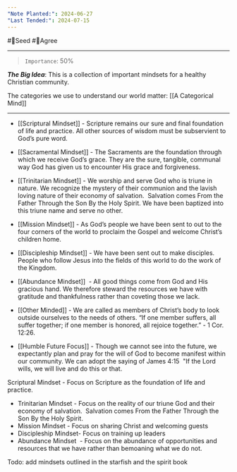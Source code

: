 ```yaml
---
"Note Planted:": 2024-06-27
"Last Tended:": 2024-07-15
---
```

#🌱Seed  #🙂Agree
****
>`Importance`: 50%
 
***The Big Idea***: This is a collection of important mindsets for a healthy Christian community.

The categories we use to understand our world matter: [[A Categorical Mind]]

* * *

- [[Scriptural Mindset]] - Scripture remains our sure and final foundation of life and practice. All other sources of wisdom must be subservient to God’s pure word. 

- [[Sacramental Mindset]] - The Sacraments are the foundation through which we receive God’s grace. They are the sure, tangible, communal way God has given us to encounter His grace and forgiveness. 

- [[Trinitarian Mindset]] - We worship and serve God who is triune in nature. We recognize the mystery of their communion and the lavish loving nature of their economy of salvation.  Salvation comes From the Father Through the Son By the Holy Spirit. We have been baptized into this triune name and serve no other. 

- [[Mission Mindset]] - As God’s people we have been sent to out to the four corners of the world to proclaim the Gospel and welcome Christ’s children home.  

- [[Discipleship Mindset]] - We have been sent out to make disciples. People who follow Jesus into the fields of this world to do the work of the Kingdom.  

- [[Abundance Mindset]]  - All good things come from God and His gracious hand. We therefore steward the resources we have with gratitude and thankfulness rather than coveting those we lack. 

- [[Other Minded]] - We are called as members of Christ’s body to look outside ourselves to the needs of others. “If one member suffers, all suffer together; if one member is honored, all rejoice together.” - 1 Cor. 12:26.

- [[Humble Future Focus]] - Though we cannot see into the future, we expectantly plan and pray for the will of God to become manifest within our community. We can adopt the saying of James 4:15  "If the Lord wills, we will live and do this or that.

Scriptural Mindset - Focus on Scripture as the foundation of life and practice. 
- Trinitarian Mindset - Focus on the reality of our triune God and their economy of salvation.  Salvation comes From the Father Through the Son By the Holy Spirit.
- Mission Mindset - Focus on sharing Christ and welcoming guests 
- Discipleship Mindset- Focus on training up leaders 
- Abundance Mindset  - Focus on the abundance of opportunities and resources that we have rather than bemoaning what we do not. 

Todo: add mindsets outlined in the starfish and the spirit book